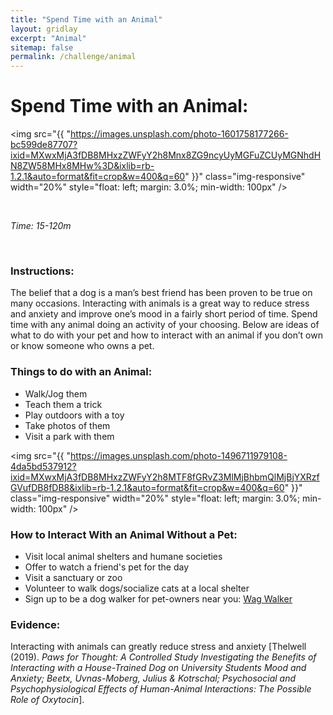 ```yaml
---
title: "Spend Time with an Animal"
layout: gridlay
excerpt: "Animal"
sitemap: false
permalink: /challenge/animal
---
```



# Spend Time with an Animal: 

<img src="{{ "https://images.unsplash.com/photo-1601758177266-bc599de87707?ixid=MXwxMjA3fDB8MHxzZWFyY2h8Mnx8ZG9ncyUyMGFuZCUyMGNhdHN8ZW58MHx8MHw%3D&ixlib=rb-1.2.1&auto=format&fit=crop&w=400&q=60" }}" class="img-responsive" width="20%" style="float: left; margin: 3.0%; min-width: 100px" />

&nbsp;


*Time: 15-120m*

&nbsp;
&nbsp;
&nbsp;

### Instructions:
The belief that a dog is a man’s best friend has been proven to be true on many occasions. Interacting with animals is a great way to reduce stress and anxiety and improve one’s mood in a fairly short period of time. Spend time with any animal doing an activity of your choosing. Below are ideas of what to do with your pet and how to interact with an animal if you don’t own or know someone who owns a pet. 

### Things to do with an Animal:
- Walk/Jog them
- Teach them a trick
- Play outdoors with a toy
- Take photos of them
- Visit a park with them

<img src="{{ "https://images.unsplash.com/photo-1496711979108-4da5bd537912?ixid=MXwxMjA3fDB8MHxzZWFyY2h8MTF8fGRvZ3MlMjBhbmQlMjBjYXRzfGVufDB8fDB8&ixlib=rb-1.2.1&auto=format&fit=crop&w=400&q=60" }}" class="img-responsive" width="20%" style="float: left; margin: 3.0%; min-width: 100px" />

### How to Interact With an Animal Without a Pet:
- Visit local animal shelters and humane societies
- Offer to watch a friend's pet for the day
- Visit a sanctuary or zoo
- Volunteer to walk dogs/socialize cats at a local shelter
- Sign up to be a dog walker for pet-owners near you: <a href="https://wagwalking.com/dog-walker" target="_blank">Wag Walker</a>

### Evidence:
Interacting with animals can greatly reduce stress and anxiety [Thelwell (2019). *Paws for Thought: A Controlled Study Investigating the Benefits of Interacting with a House-Trained Dog on University Students Mood and Anxiety; Beetx, Uvnas-Moberg, Julius & Kotrschal; Psychosocial and Psychophysiological Effects of Human-Animal Interactions: The Possible Role of Oxytocin*].


&nbsp;
&nbsp;
